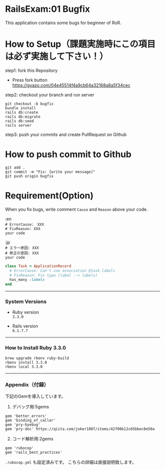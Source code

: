 # RailsExam:01 Bugfix

This application contains some bugs for beginner of RoR. 

# How to Setup（課題実施時にこの項目は必ず実施して下さい！）
step1: fork this Repository
- Press fork button  
https://gyazo.com/04e45514f4a9cb64a32168a8a5f34cec  

step2: checkout your branch and run server  
  
`git checkout -b bugfix`  
`bundle install`  
`rails db:create`  
`rails db:migrate`  
`rails db:seed`  
`rails server`  

step3: push your commits and create PullRequest on Github

# How to push commit to Github
`git add .`  
`git commit -m "Fix: [write your message]"`  
`git push origin bugfix`  


# Requirement(Option)

When you fix bugs, write comment `Cause` and `Reason` above your code.  

:en  
`# ErrorCause:　XXX`  
`# FixReason: XXX`  
`your code`  

:jp  
`# エラー原因: XXX`  
`# 修正の意図: XXX`  
`your code`  
```ruby
class Task < ApplicationRecord
  # ErrorCause: Can't use association @task.labels
  # FixReason: Fix typo (label --> labels)
  has_many :labels
end
```

---
### System Versions

* Ruby version  
`3.3.0`

* Rails version  
`6.1.7.7`

---
### How to Install Ruby 3.3.0
`brew upgrade rbenv ruby-build`  
`rbenv install 3.3.0`  
`rbenv local 3.3.0`  

---
### Appendix（付録）
下記のGemを導入しています。
1. デバッグ用:5gems
```
gem 'better_errors'
gem 'binding_of_caller'
gem 'pry-byebug'
gem 'pry-doc' https://qiita.com/joker1007/items/42f00b12c65bbec0e50a
```
  
2. コード解析用:2gems
```
gem 'rubocop'
gem 'rails_best_practices'
```
`.rubocop.yml` も設定済みです。
こちらの詳細は直接説明致します。


